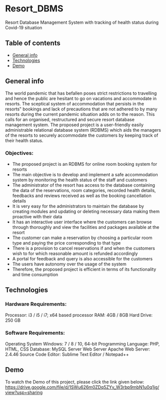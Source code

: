# Resort_DBMS
Resort Database Management System with tracking of health status during Covid-19 situation

## Table of contents
* [General info](#general-info)
* [Technologies](#technologies)
* [Demo](#demo)

## General info
The world pandemic that has befallen poses strict restrictions to travelling and hence the public
are hesitant to go on vacations and accommodate in resorts. The sceptical system of accommodation that
persists in the resorts‟ bookings and lack of precautions that are not adhered to by many resorts during
the current pandemic situation adds on to the reason. This calls for an organised, restructured and secure
resort database management system. The proposed project is a user-friendly easily administrable
relational database system (RDBMS) which aids the managers of the resorts to securely accommodate
the customers by keeping track of their health status.

### Objectives:
* The proposed project is an RDBMS for online room booking system for resorts
* The main objective is to develop and implement a safe accommodation system by monitoring
the health status of the staff and customers
* The administrator of the resort has access to the database containing the data of the
reservations, room categories, recorded health details, feedbacks and reviews received as well
as the booking cancellation details
* It is very easy for the administrators to maintain the database by creating modules and
updating or deleting necessary data making them proactive with their data
* It has an interactive user interface where the customers can browse through thoroughly and
view the facilities and packages available at the resort
* The customer can make a reservation by choosing a particular room type and paying the price
corresponding to that type
* There is a provision to cancel reservations if and when the customers wish to for which
reasonable amount is refunded accordingly
* A portal for feedback and query is also accessible for the customers
* The users have autonomy over the usage of the system
* Therefore, the proposed project is efficient in terms of its functionality and time consumption

## Technologies
### Hardware Requirements:
Processor: i3 / i5 / i7; x64 based processor
RAM: 4GB / 8GB
Hard Drive: 250 GB

### Software Requirements:
Operating System Windows: 7 / 8 / 10, 64-bit
Programming Language: PHP, HTML, CSS
Database: MySQL Server
Web Server Apache Web Server: 2.4.46
Source Code Editor: Sublime Text Editor / Notepad++

## Demo
To watch the Demo of this project, please click the link given below:
https://drive.google.com/file/d/1SWu626m0ZDq5ZYv_W3rbp9mbN1u0q1jg/view?usp=sharing
